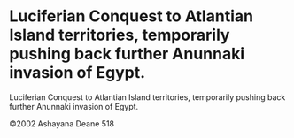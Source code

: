 # Luciferian Conquest to Atlantian Island territories, temporarily pushing back further Anunnaki invasion of Egypt.

Luciferian Conquest to Atlantian Island territories, temporarily pushing back further Anunnaki invasion of Egypt.

©2002 Ashayana Deane
518